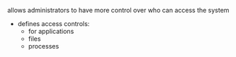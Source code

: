 allows administrators to have more control over who can access the system
- defines access controls:
	- for applications 
	- files
	- processes